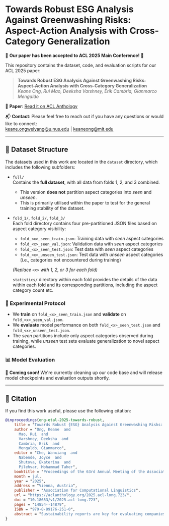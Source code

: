 # Towards Robust ESG Analysis Against Greenwashing Risks: Aspect-Action Analysis with Cross-Category Generalization

📢 **Our paper has been accepted to ACL 2025 Main Conference!** 🎉

This repository contains the dataset, code, and evaluation scripts for our ACL 2025 paper:

> **Towards Robust ESG Analysis Against Greenwashing Risks: Aspect-Action Analysis with Cross-Category Generalization**  
> *Keane Ong, Rui Mao, Deeksha Varshney, Erik Cambria, Gianmarco Mengaldo*

📄 **Paper**: [Read it on ACL Anthology](https://aclanthology.org/2025.acl-long.723/)

📬 **Contact**: Please feel free to reach out if you have any questions or would like to connect:  
[keane.ongweiyang@u.nus.edu](mailto:keane.ongweiyang@u.nus.edu) | [keaneong@mit.edu](mailto:keaneong@mit.edu)

---

## 📂 Dataset Structure

The datasets used in this work are located in the `dataset` directory, which includes the following subfolders:

- `full/`  
  Contains the **full dataset**, with all data from folds 1, 2, and 3 combined.  
  - This version **does not** partition aspect categories into *seen* and *unseen*.  
  - This is primarily utilised within the paper to test for the general training stability of the dataset.

- `fold_1/`, `fold_2/`, `fold_3/`  
  Each fold directory contains four pre-partitioned JSON files based on aspect category visibility:

  - `fold_<x>_seen_train.json`: Training data with *seen* aspect categories  
  - `fold_<x>_seen_val.json`: Validation data with *seen* aspect categories  
  - `fold_<x>_seen_test.json`: Test data with *seen* aspect categories  
  - `fold_<x>_unseen_test.json`: Test data with *unseen* aspect categories (i.e., categories not encountered during training)
  
  *(Replace `<x>` with 1, 2, or 3 for each fold)*

  `statistics/` directory within each fold provides the details of the data within each fold and its corresponding partitions, including the aspect category count etc.

### 🧪 Experimental Protocol

- We **train** on `fold_<x>_seen_train.json` and **validate** on `fold_<x>_seen_val.json`.
- We **evaluate** model performance on both `fold_<x>_seen_test.json` and `fold_<x>_unseen_test.json`.
- The *seen* partitions include only aspect categories observed during training, while *unseen* test sets evaluate generalization to novel aspect categories.

### 📊 Model Evaluation

🚧 **Coming soon!** We're currently cleaning up our code base and will release model checkpoints and evaluation outputs shortly.

---

## 🔖 Citation

If you find this work useful, please use the following citation:

```bibtex
@inproceedings{ong-etal-2025-towards-robust,
    title = "Towards Robust {ESG} Analysis Against Greenwashing Risks: Aspect-Action Analysis with Cross-Category Generalization",
    author = "Ong, Keane  and
      Mao, Rui  and
      Varshney, Deeksha  and
      Cambria, Erik  and
      Mengaldo, Gianmarco",
    editor = "Che, Wanxiang  and
      Nabende, Joyce  and
      Shutova, Ekaterina  and
      Pilehvar, Mohammad Taher",
    booktitle = "Proceedings of the 63rd Annual Meeting of the Association for Computational Linguistics (Volume 1: Long Papers)",
    month = jul,
    year = "2025",
    address = "Vienna, Austria",
    publisher = "Association for Computational Linguistics",
    url = "https://aclanthology.org/2025.acl-long.723/",
    doi = "10.18653/v1/2025.acl-long.723",
    pages = "14854--14879",
    ISBN = "979-8-89176-251-0",
    abstract = "Sustainability reports are key for evaluating companies' environmental, social and governance (ESG) performance. To analyze these reports, NLP approaches can efficiently extract ESG insights at scale. However, even the most advanced NLP methods lack robustness against ESG content that is greenwashed {--} i.e. sustainability claims that are misleading, exaggerated, and fabricated. Accordingly, existing NLP approaches often extract insights that reflect misleading or exaggerated sustainability claims rather than objective ESG performance. To tackle this issue, we introduce A3CG - \textbf{A}spect-\textbf{A}ction \textbf{A}nalysis with Cross-\textbf{C}ategory \textbf{G}eneralization, as a novel dataset to improve the robustness of ESG analysis amid the prevalence of greenwashing. By explicitly linking sustainability aspects with their associated actions, A3CG facilitates a more fine-grained and transparent evaluation of sustainability claims, ensuring that insights are grounded in verifiable actions rather than vague or misleading rhetoric. Additionally, A3CG emphasizes cross-category generalization. This ensures robust model performance in aspect-action analysis even when companies change their reports to selectively favor certain sustainability areas. Through experiments on A3CG, we analyze state-of-the-art supervised models and LLMs, uncovering their limitations and outlining key directions for future research."
}
